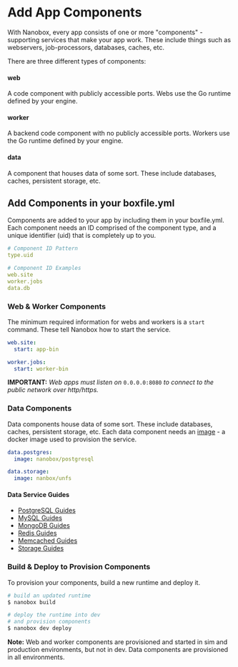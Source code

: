 # Add App Components

With Nanobox, every app consists of one or more "components" - supporting services that make your app work. These include things such as webservers, job-processors, databases, caches, etc.

There are three different types of components:

#### web
A code component with publicly accessible ports. Webs use the Go runtime defined by your engine.

#### worker
A backend code component with no publicly accessible ports. Workers use the Go runtime defined by your engine.

#### data
A component that houses data of some sort. These include databases, caches, persistent storage, etc.

## Add Components in your boxfile.yml
Components are added to your app by including them in your boxfile.yml. Each component needs an ID comprised of the component type, and a unique identifier (uid) that is completely up to you.

```yaml
# Component ID Pattern
type.uid

# Component ID Examples
web.site
worker.jobs
data.db
```

### Web & Worker Components
The minimum required information for webs and workers is a `start` command. These tell Nanobox how to start the service.

```yaml
web.site:
  start: app-bin

worker.jobs:
  start: worker-bin
```

**IMPORTANT:** *Web apps must listen on* `0.0.0.0:8080` *to connect to the public network over http/https.*

### Data Components
Data components house data of some sort. These include databases, caches, persistent storage, etc. Each data component needs an [image](/images) - a docker image used to provision the service.

```yaml
data.postgres:
  image: nanobox/postgresql

data.storage:
  image: nanbox/unfs
```

#### Data Service Guides
- [PostgreSQL Guides](/postgresql)
- [MySQL Guides](/mysql)
- [MongoDB Guides](/mongodb)
- [Redis Guides](/redis)
- [Memcached Guides](/memcached)
- [Storage Guides](/storage)

### Build & Deploy to Provision  Components
To provision your components, build a new runtime and deploy it.

```bash
# build an updated runtime
$ nanobox build

# deploy the runtime into dev
# and provision components
$ nanobox dev deploy
```

**Note:** Web and worker components are provisioned and started in sim and production environments, but not in dev. Data components are provisioned in all environments.
